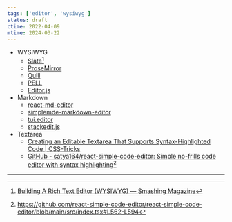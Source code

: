 ```yaml
---
tags: ['editor', 'wysiwyg']
status: draft
ctime: 2022-04-09
mtime: 2024-03-22
---
```


- WYSIWYG
  - [Slate](https://docs.slatejs.org/walkthroughs/01-installing-slate)[^1]
  - [ProseMirror](https://github.com/ProseMirror/prosemirror)
  - [Quill](https://quilljs.com/docs/quickstart/)
  - [PELL](https://jaredreich.com/pell/)
  - [Editor.js](https://editorjs.io/)
- Markdown
  - [react-md-editor](https://github.com/uiwjs/react-md-editor)
  - [simplemde-markdown-editor](https://github.com/sparksuite/simplemde-markdown-editor)
  - [tui.editor](https://github.com/nhn/tui.editor)
  - [stackedit.js](https://github.com/benweet/stackedit.js)
- Textarea
  - [Creating an Editable Textarea That Supports Syntax-Highlighted Code | CSS-Tricks](https://css-tricks.com/creating-an-editable-textarea-that-supports-syntax-highlighted-code/)
  - [GitHub - satya164/react-simple-code-editor: Simple no-frills code editor with syntax highlighting](https://github.com/satya164/react-simple-code-editor)[^2]

---

[^1]: [Building A Rich Text Editor (WYSIWYG) — Smashing Magazine](https://www.smashingmagazine.com/2021/05/building-wysiwyg-editor-javascript-slatejs/)
[^2]: https://github.com/react-simple-code-editor/react-simple-code-editor/blob/main/src/index.tsx#L562-L594